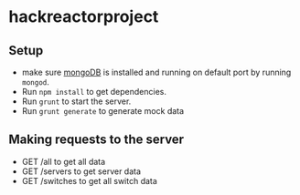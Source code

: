 # hackreactorproject

## Setup
* make sure [mongoDB]('http://www.mongodb.org/') is installed and running on default port by running `mongod`.
* Run `npm install` to get dependencies. 
* Run `grunt` to start the server.
* Run `grunt generate` to generate mock data

## Making requests to the server
* GET /all to get all data
* GET /servers to get server data
* GET /switches to get all switch data
